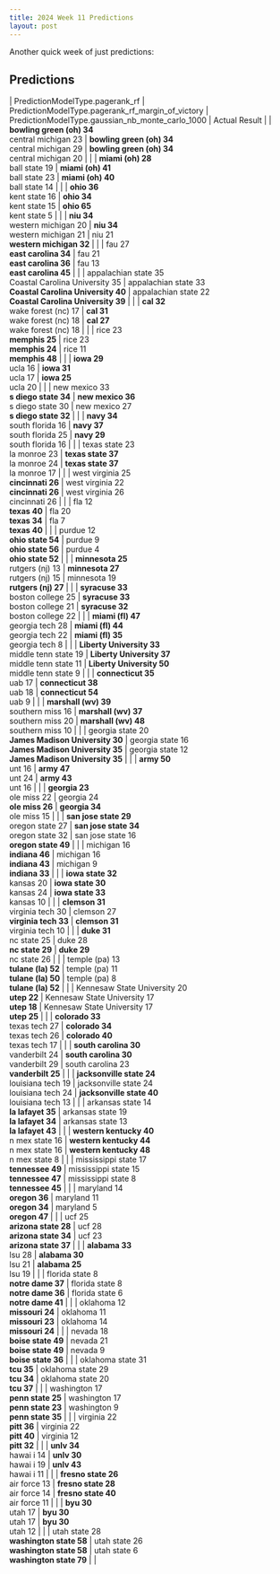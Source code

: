 ```yaml
---
title: 2024 Week 11 Predictions
layout: post
---
```


Another quick week of just predictions:

## Predictions

| PredictionModelType.pagerank_rf | PredictionModelType.pagerank_rf_margin_of_victory | PredictionModelType.gaussian_nb_monte_carlo_1000 | Actual Result |
| **bowling green (oh) 34**<br>central michigan 23 | **bowling green (oh) 34**<br>central michigan 29 | **bowling green (oh) 34**<br>central michigan 20 |  |
| **miami (oh) 28**<br>ball state 19 | **miami (oh) 41**<br>ball state 23 | **miami (oh) 40**<br>ball state 14 |  |
| **ohio 36**<br>kent state 16 | **ohio 34**<br>kent state 15 | **ohio 65**<br>kent state 5 |  |
| **niu 34**<br>western michigan 20 | **niu 34**<br>western michigan 21 | niu 21<br>**western michigan 32** |  |
| fau 27<br>**east carolina 34** | fau 21<br>**east carolina 36** | fau 13<br>**east carolina 45** |  |
| appalachian state 35<br>Coastal Carolina University 35 | appalachian state 33<br>**Coastal Carolina University 40** | appalachian state 22<br>**Coastal Carolina University 39** |  |
| **cal 32**<br>wake forest (nc) 17 | **cal 31**<br>wake forest (nc) 18 | **cal 27**<br>wake forest (nc) 18 |  |
| rice 23<br>**memphis 25** | rice 23<br>**memphis 24** | rice 11<br>**memphis 48** |  |
| **iowa 29**<br>ucla 16 | **iowa 31**<br>ucla 17 | **iowa 25**<br>ucla 20 |  |
| new mexico 33<br>**s diego state 34** | **new mexico 36**<br>s diego state 30 | new mexico 27<br>**s diego state 32** |  |
| **navy 34**<br>south florida 16 | **navy 37**<br>south florida 25 | **navy 29**<br>south florida 16 |  |
| texas state 23<br>la monroe 23 | **texas state 37**<br>la monroe 24 | **texas state 37**<br>la monroe 17 |  |
| west virginia 25<br>**cincinnati 26** | west virginia 22<br>**cincinnati 26** | west virginia 26<br>cincinnati 26 |  |
| fla 12<br>**texas 40** | fla 20<br>**texas 34** | fla 7<br>**texas 40** |  |
| purdue 12<br>**ohio state 54** | purdue 9<br>**ohio state 56** | purdue 4<br>**ohio state 52** |  |
| **minnesota 25**<br>rutgers (nj) 13 | **minnesota 27**<br>rutgers (nj) 15 | minnesota 19<br>**rutgers (nj) 27** |  |
| **syracuse 33**<br>boston college 25 | **syracuse 33**<br>boston college 21 | **syracuse 32**<br>boston college 22 |  |
| **miami (fl) 47**<br>georgia tech 28 | **miami (fl) 44**<br>georgia tech 22 | **miami (fl) 35**<br>georgia tech 8 |  |
| **Liberty University 33**<br>middle tenn state 19 | **Liberty University 37**<br>middle tenn state 11 | **Liberty University 50**<br>middle tenn state 9 |  |
| **connecticut 35**<br>uab 17 | **connecticut 38**<br>uab 18 | **connecticut 54**<br>uab 9 |  |
| **marshall (wv) 39**<br>southern miss 16 | **marshall (wv) 37**<br>southern miss 20 | **marshall (wv) 48**<br>southern miss 10 |  |
| georgia state 20<br>**James Madison University 30** | georgia state 16<br>**James Madison University 35** | georgia state 12<br>**James Madison University 35** |  |
| **army 50**<br>unt 16 | **army 47**<br>unt 24 | **army 43**<br>unt 16 |  |
| **georgia 23**<br>ole miss 22 | georgia 24<br>**ole miss 26** | **georgia 34**<br>ole miss 15 |  |
| **san jose state 29**<br>oregon state 27 | **san jose state 34**<br>oregon state 32 | san jose state 16<br>**oregon state 49** |  |
| michigan 16<br>**indiana 46** | michigan 16<br>**indiana 43** | michigan 9<br>**indiana 33** |  |
| **iowa state 32**<br>kansas 20 | **iowa state 30**<br>kansas 24 | **iowa state 33**<br>kansas 10 |  |
| **clemson 31**<br>virginia tech 30 | clemson 27<br>**virginia tech 33** | **clemson 31**<br>virginia tech 10 |  |
| **duke 31**<br>nc state 25 | duke 28<br>**nc state 29** | **duke 29**<br>nc state 26 |  |
| temple (pa) 13<br>**tulane (la) 52** | temple (pa) 11<br>**tulane (la) 50** | temple (pa) 8<br>**tulane (la) 52** |  |
| Kennesaw State University 20<br>**utep 22** | Kennesaw State University 17<br>**utep 18** | Kennesaw State University 17<br>**utep 25** |  |
| **colorado 33**<br>texas tech 27 | **colorado 34**<br>texas tech 26 | **colorado 40**<br>texas tech 17 |  |
| **south carolina 30**<br>vanderbilt 24 | **south carolina 30**<br>vanderbilt 29 | south carolina 23<br>**vanderbilt 25** |  |
| **jacksonville state 24**<br>louisiana tech 19 | jacksonville state 24<br>louisiana tech 24 | **jacksonville state 40**<br>louisiana tech 13 |  |
| arkansas state 14<br>**la lafayet 35** | arkansas state 19<br>**la lafayet 34** | arkansas state 13<br>**la lafayet 43** |  |
| **western kentucky 40**<br>n mex state 16 | **western kentucky 44**<br>n mex state 16 | **western kentucky 48**<br>n mex state 8 |  |
| mississippi state 17<br>**tennessee 49** | mississippi state 15<br>**tennessee 47** | mississippi state 8<br>**tennessee 45** |  |
| maryland 14<br>**oregon 36** | maryland 11<br>**oregon 34** | maryland 5<br>**oregon 47** |  |
| ucf 25<br>**arizona state 28** | ucf 28<br>**arizona state 34** | ucf 23<br>**arizona state 37** |  |
| **alabama 33**<br>lsu 28 | **alabama 30**<br>lsu 21 | **alabama 25**<br>lsu 19 |  |
| florida state 8<br>**notre dame 37** | florida state 8<br>**notre dame 36** | florida state 6<br>**notre dame 41** |  |
| oklahoma 12<br>**missouri 24** | oklahoma 11<br>**missouri 23** | oklahoma 14<br>**missouri 24** |  |
| nevada 18<br>**boise state 49** | nevada 21<br>**boise state 49** | nevada 9<br>**boise state 36** |  |
| oklahoma state 31<br>**tcu 35** | oklahoma state 29<br>**tcu 34** | oklahoma state 20<br>**tcu 37** |  |
| washington 17<br>**penn state 25** | washington 17<br>**penn state 23** | washington 9<br>**penn state 35** |  |
| virginia 22<br>**pitt 36** | virginia 22<br>**pitt 40** | virginia 12<br>**pitt 32** |  |
| **unlv 34**<br>hawai i 14 | **unlv 30**<br>hawai i 19 | **unlv 43**<br>hawai i 11 |  |
| **fresno state 26**<br>air force 13 | **fresno state 28**<br>air force 14 | **fresno state 40**<br>air force 11 |  |
| **byu 30**<br>utah 17 | **byu 30**<br>utah 17 | **byu 30**<br>utah 12 |  |
| utah state 28<br>**washington state 58** | utah state 26<br>**washington state 58** | utah state 6<br>**washington state 79** |  |

